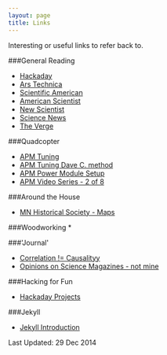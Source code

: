 ```yaml
---
layout: page
title: Links
---
```


Interesting or useful links to refer back to.

###General Reading
* [Hackaday](http://hackaday.com/)
* [Ars Technica](http://arstechnica.com/)
* [Scientific American](http://www.scientificamerican.com/)
* [American Scientist](http://www.americanscientist.org/)
* [New Scientist](http://www.newscientist.com/)
* [Science News](https://www.sciencenews.org/)
* [The Verge](http://www.theverge.com/)


###Quadcopter
* [APM Tuning](http://copter.ardupilot.com/wiki/tuning/)
* [APM Tuning Dave C. method](http://diydrones.com/forum/topics/arducopter-tuning-guide)
* [APM Power Module Setup](http://copter.ardupilot.com/wiki/common-measuring-battery-voltage-and-current-consumption-with-apm/)
* [APM Video Series - 2 of 8](https://www.youtube.com/watch?v=TS4OWAcfAQY)


###Around the House
* [MN Historical Society - Maps](http://collections.mnhs.org/maps/)


###Woodworking
* 

###'Journal'
* [Correlation != Causalityy](http://www.americanscientist.org/issues/pub/2015/1/what-everyone-should-know-about-statistical-correlation)
* [Opinions on Science Magazines - not mine](http://boards.straightdope.com/sdmb/showthread.php?t=741276)

###Hacking for Fun
* [Hackaday Projects](http://hackaday.io/projects)


###Jekyll
* [Jekyll Introduction](http://jekyllbootstrap.com/usage/jekyll-quick-start.html)


Last Updated: 29 Dec 2014